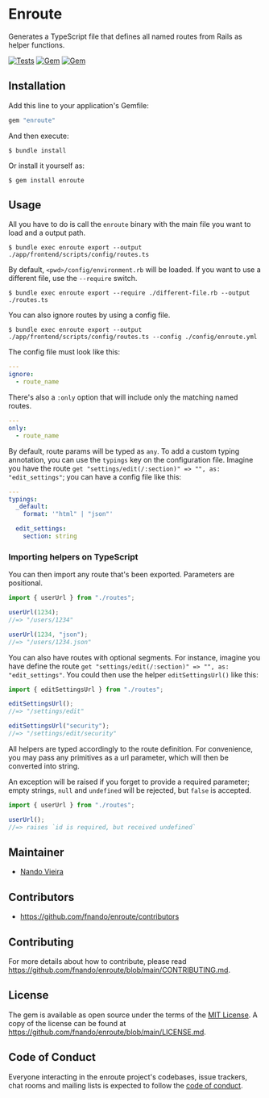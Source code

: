 # Enroute

Generates a TypeScript file that defines all named routes from Rails as helper
functions.

[![Tests](https://github.com/fnando/enroute/workflows/tests/badge.svg)](https://github.com/fnando/enroute)
[![Gem](https://img.shields.io/gem/v/enroute.svg)](https://rubygems.org/gems/enroute)
[![Gem](https://img.shields.io/gem/dt/enroute.svg)](https://rubygems.org/gems/enroute)

## Installation

Add this line to your application's Gemfile:

```ruby
gem "enroute"
```

And then execute:

    $ bundle install

Or install it yourself as:

    $ gem install enroute

## Usage

All you have to do is call the `enroute` binary with the main file you want to
load and a output path.

```console
$ bundle exec enroute export --output ./app/frontend/scripts/config/routes.ts
```

By default, `<pwd>/config/environment.rb` will be loaded. If you want to use a
different file, use the `--require` switch.

```console
$ bundle exec enroute export --require ./different-file.rb --output ./routes.ts
```

You can also ignore routes by using a config file.

```console
$ bundle exec enroute export --output ./app/frontend/scripts/config/routes.ts --config ./config/enroute.yml
```

The config file must look like this:

```yaml
---
ignore:
  - route_name
```

There's also a `:only` option that will include only the matching named routes.

```yaml
---
only:
  - route_name
```

By default, route params will be typed as `any`. To add a custom typing
annotation, you can use the `typings` key on the configuration file. Imagine you
have the route `get "settings/edit(/:section)" => "", as: "edit_settings"`; you
can have a config file like this:

```yaml
---
typings:
  _default:
    format: '"html" | "json"'

  edit_settings:
    section: string
```

### Importing helpers on TypeScript

You can then import any route that's been exported. Parameters are positional.

```typescript
import { userUrl } from "./routes";

userUrl(1234);
//=> "/users/1234"

userUrl(1234, "json");
//=> "/users/1234.json"
```

You can also have routes with optional segments. For instance, imagine you have
define the route `get "settings/edit(/:section)" => "", as: "edit_settings"`.
You could then use the helper `editSettingsUrl()` like this:

```typescript
import { editSettingsUrl } from "./routes";

editSettingsUrl();
//=> "/settings/edit"

editSettingsUrl("security");
//=> "/settings/edit/security"
```

All helpers are typed accordingly to the route definition. For convenience, you
may pass any primitives as a url parameter, which will then be converted into
string.

An exception will be raised if you forget to provide a required parameter; empty
strings, `null` and `undefined` will be rejected, but `false` is accepted.

```typescript
import { userUrl } from "./routes";

userUrl();
//=> raises `id is required, but received undefined`
```

## Maintainer

- [Nando Vieira](https://github.com/fnando)

## Contributors

- https://github.com/fnando/enroute/contributors

## Contributing

For more details about how to contribute, please read
https://github.com/fnando/enroute/blob/main/CONTRIBUTING.md.

## License

The gem is available as open source under the terms of the
[MIT License](https://opensource.org/licenses/MIT). A copy of the license can be
found at https://github.com/fnando/enroute/blob/main/LICENSE.md.

## Code of Conduct

Everyone interacting in the enroute project's codebases, issue
trackers, chat rooms and mailing lists is expected to follow the
[code of conduct](https://github.com/fnando/enroute/blob/main/CODE_OF_CONDUCT.md).
